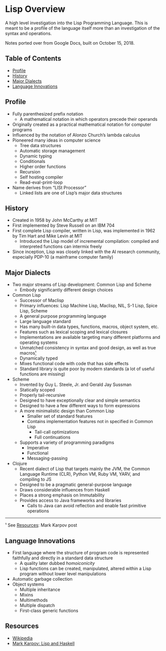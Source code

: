 # Lisp Overview
A high level investigation into the Lisp Programming Language. This is meant to be a profile of the language itself more than an investigation of the syntax and operations.

Notes ported over from Google Docs, built on October 15, 2018.

## Table of Contents
* [Profile](#profile)
* [History](#history)
* [Major Dialects](#major-dialects)
* [Language Innovations](#language-innovations)

## Profile
* Fully parenthesized prefix notation
  * A mathematical notation in which operators precede their operands
* Originally created as a practical mathematical notation for computer programs
* Influenced by the notation of Alonzo Church’s lambda calculus
* Pioneered many ideas in computer science
  * Tree data structures
  * Automatic storage management
  * Dynamic typing
  * Conditionals
  * Higher order functions
  * Recursion
  * Self hosting compiler
  * Read-eval-print-loop
* Name derives from “LISt Processor”
  * Linked lists are one of Lisp’s major data structures

## History
* Created in 1958 by John McCarthy at MIT
* First implemented by Steve Russell on an IBM 704
* First complete Lisp compiler, written in Lisp, was implemented in 1962 by Tim Hart and Mike Levin at MIT
  * Introduced the Lisp model of incremental compilation: compiled and interpreted functions can intermix freely
* Since inception, Lisp was closely linked with the AI research community, especially PDP-10 (a mainframe computer family)

## Major Dialects
* Two major streams of Lisp development: Common Lisp and Scheme
  * Embody significantly different design choices
* Common Lisp
  * Successor of Maclisp
  * Primary influences: Lisp Machine Lisp, Maclisp, NIL, S-1 Lisp, Spice Lisp, Scheme
  * A general purpose programming language
  * Large language standard
  * Has many built-in data types, functions, macros, object system, etc.
  * Features such as lexical scoping and lexical closures
  * Implementations are available targeting many different platforms and operating systems
  * Unmatched consistency in syntax and good design, as well as true macros[¹](#references)
  * Dynamically typed
  * Mixes functional code with code that has side effects
  * Standard library is quite poor by modern standards (a lot of useful functions are missing)
* Scheme
  * Invented by Guy L. Steele, Jr. and Gerald Jay Sussman
  * Statically scoped
  * Properly tail-recursive
  * Designed to have exceptionally clear and simple semantics
  * Designed to have a few different ways to form expressions
  * A more minimalistic design than Common Lisp
    * Smaller set of standard features
    * Contains implementation features not in specified in Common Lisp
      * Tail-call optimizations
      * Full continuations
  * Supports a variety of programming paradigms
    * Imperative
    * Functional
    * Messaging-passing
* Clojure
  * Recent dialect of Lisp that targets mainly the JVM, the Common Language Runtime (CLR), Python VM, Ruby VM, YARV, and compiling to JS
  * Designed to be a pragmatic general-purpose language
  * Draws considerable influences from Haskell
  * Places a strong emphasis on Immutability
  * Provides access to Java frameworks and libraries
    * Calls to Java can avoid reflection and enable fast primitive operations

---
<a name="references"></a>¹ See [Resources](#resources): Mark Karpov post

## Language Innovations
* First language where the structure of program code is represented faithfully and directly in a standard data structure
  * A quality later dubbed *homoiconicity*
  * Lisp functions can be created, manipulated, altered within a Lisp program without lower level manipulations
* Automatic garbage collection
* Object systems
  * Multiple inheritance
  * Mixins
  * Multimethods
  * Multiple dispatch
  * First-class generic functions

## Resources
* [Wikipedia](https://en.wikipedia.org/wiki/Lisp_(programming_language))
* [Mark Karpov: Lisp and Haskell](https://markkarpov.com/post/lisp-and-haskell.html)

